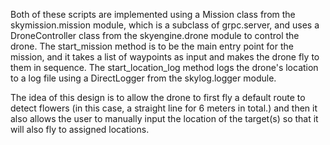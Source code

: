 Both of these scripts are implemented using a Mission class from the skymission.mission module, which is a subclass of grpc.server, and uses a DroneController class from the skyengine.drone module to control the drone. The start_mission method is to be the main entry point for the mission, and it takes a list of waypoints as input and makes the drone fly to them in sequence. The start_location_log method logs the drone's location to a log file using a DirectLogger from the skylog.logger module.

The idea of this design is to allow the drone to first fly a default route to detect flowers (in this case, a straight line for 6 meters in total.) and then it also allows the user to manually input the location of the target(s) so that it will also fly to assigned locations.
